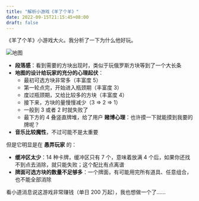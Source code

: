 ```yaml
---
title: "解析小游戏《羊了个羊》"
date: 2022-09-15T21:15:45+08:00
draft: false
---
```


《羊了个羊》小游戏大火。我分析了一下为什么他好玩。

<div style="max-width: 200px">

![地图](/image/2022/09/yang-map.jpeg)

</div>

* **段落感**：看到需要的方块出现时，类似于玩俄罗斯方块等到了一个大长条
* **地图的设计给玩家的充分的心理起伏**：
  * 最初可选方块非常多（丰富度 5）
  * 第一轮点完，开始进入瓶颈期（丰富度 3）
  * 度过瓶颈期，又给比较多的方块（丰富度 4）
  * 接下来，方块的量慢慢减少（3 => 2 => 1）
  * 一般到 3 或者 2 时就失败了
  * 最下方的 4 叠竖直牌堆，给了用户 **赌博心理**：也许摸一下就能摸到我要的牌呢？
* **音乐比较魔性**，不过可能不是太重要

但是它明显是在 **愚弄玩家** 的：

* **缓冲区太少**：14 种卡牌，缓冲区只有 7 个，意味着放满 4 个后，如果你还找不到点去消除，就只能失败；这个配比有点离谱
* **牌面可选方块的数量不足够多**：一个牌面，有可能用完所有道具、任意组合，也不能全部消除

看小道消息说这游戏非常赚钱（单日 200 万起），我也想做一个了……
